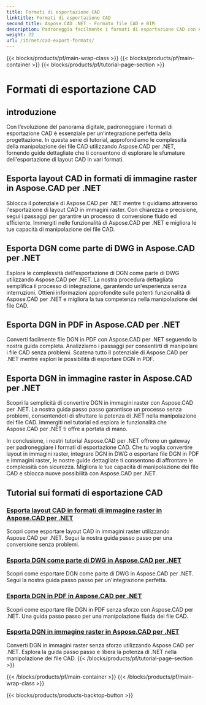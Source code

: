 ```yaml
---
title: Formati di esportazione CAD
linktitle: Formati di esportazione CAD
second_title: Aspose.CAD .NET - Formato file CAD e BIM
description: Padroneggia facilmente i formati di esportazione CAD con Aspose.CAD per .NET. Impara a convertire layout CAD, esportare file DGN in PDF e immagini raster attraverso tutorial.
weight: 22
url: /it/net/cad-export-formats/
---
```


{{< blocks/products/pf/main-wrap-class >}}
{{< blocks/products/pf/main-container >}}
{{< blocks/products/pf/tutorial-page-section >}}

# Formati di esportazione CAD


## introduzione

Con l’evoluzione del panorama digitale, padroneggiare i formati di esportazione CAD è essenziale per un’integrazione perfetta della progettazione. In questa serie di tutorial, approfondiamo le complessità della manipolazione dei file CAD utilizzando Aspose.CAD per .NET, fornendo guide dettagliate che ti consentono di esplorare le sfumature dell'esportazione di layout CAD in vari formati.

## Esporta layout CAD in formati di immagine raster in Aspose.CAD per .NET

Sblocca il potenziale di Aspose.CAD per .NET mentre ti guidiamo attraverso l'esportazione di layout CAD in immagini raster. Con chiarezza e precisione, segui i passaggi per garantire un processo di conversione fluido ed efficiente. Immergiti nelle funzionalità di Aspose.CAD per .NET e migliora le tue capacità di manipolazione dei file CAD.

## Esporta DGN come parte di DWG in Aspose.CAD per .NET

Esplora le complessità dell'esportazione di DGN come parte di DWG utilizzando Aspose.CAD per .NET. La nostra procedura dettagliata semplifica il processo di integrazione, garantendo un'esperienza senza interruzioni. Ottieni informazioni approfondite sulle potenti funzionalità di Aspose.CAD per .NET e migliora la tua competenza nella manipolazione dei file CAD.

## Esporta DGN in PDF in Aspose.CAD per .NET

Converti facilmente file DGN in PDF con Aspose.CAD per .NET seguendo la nostra guida completa. Analizziamo i passaggi per consentirti di manipolare i file CAD senza problemi. Scatena tutto il potenziale di Aspose.CAD per .NET mentre esplori le possibilità di esportare DGN in PDF.

## Esporta DGN in immagine raster in Aspose.CAD per .NET

Scopri la semplicità di convertire DGN in immagini raster con Aspose.CAD per .NET. La nostra guida passo passo garantisce un processo senza problemi, consentendoti di sfruttare la potenza di .NET nella manipolazione dei file CAD. Immergiti nel tutorial ed esplora le funzionalità che Aspose.CAD per .NET ti offre a portata di mano.

In conclusione, i nostri tutorial Aspose.CAD per .NET offrono un gateway per padroneggiare i formati di esportazione CAD. Che tu voglia convertire layout in immagini raster, integrare DGN in DWG o esportare file DGN in PDF e immagini raster, le nostre guide dettagliate ti consentono di affrontare le complessità con sicurezza. Migliora le tue capacità di manipolazione dei file CAD e sblocca nuove possibilità con Aspose.CAD per .NET.
## Tutorial sui formati di esportazione CAD
### [Esporta layout CAD in formati di immagine raster in Aspose.CAD per .NET](./export-cad-layouts-to-raster-image-formats/)
Scopri come esportare layout CAD in immagini raster utilizzando Aspose.CAD per .NET. Segui la nostra guida passo passo per una conversione senza problemi.
### [Esporta DGN come parte di DWG in Aspose.CAD per .NET](./export-dgn-as-part-of-dwg/)
Scopri come esportare DGN come parte di DWG in Aspose.CAD per .NET. Segui la nostra guida passo passo per un'integrazione perfetta.
### [Esporta DGN in PDF in Aspose.CAD per .NET](./export-dgn-to-pdf/)
Scopri come esportare file DGN in PDF senza sforzo con Aspose.CAD per .NET. Una guida passo passo per una manipolazione fluida dei file CAD.
### [Esporta DGN in immagine raster in Aspose.CAD per .NET](./export-dgn-to-raster-image/)
Converti DGN in immagini raster senza sforzo utilizzando Aspose.CAD per .NET. Esplora la guida passo passo e libera la potenza di .NET nella manipolazione dei file CAD.
{{< /blocks/products/pf/tutorial-page-section >}}

{{< /blocks/products/pf/main-container >}}
{{< /blocks/products/pf/main-wrap-class >}}

{{< blocks/products/products-backtop-button >}}

